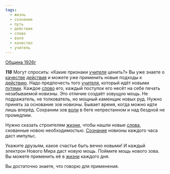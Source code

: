 ```yaml
---
tags:
  - жизнь
  - сознание
  - путь
  - действие
  - слово
  - воля
  - качество
  - учитель
---
```


[Община 1926г](https://127.0.0.1:4002/agni/1926)

___118___
Могут спросить: «Какие признаки [учителя](../../../tags/#учитель) ценить?» Вы уже знаете о [качестве](../../../tags/#качество) [действия](../../../tags/#действие) и можете уже применить новые подходы к [действию](../../../tags/#действие). Надо предпочесть того [учителя](../../../tags/#учитель), который идёт новыми [путями](../../../tags/#путь). Каждое [слово](../../../tags/#слово) его, каждый поступок его несёт на себе печать незабываемой новизны. Это отличие создаёт зовущую мощь. Не подражатель, не толкователь, но мощный каменщик новых руд. Нужно принять за основание зов новизны. Бывает время, когда можно идти лишь вперёд. Сохраним зов [воли](../../../tags/#воля) в беге непрестанном и над бездной не промедлим.   

Нужно сказать строителям [жизни](../../../tags/#жизнь), чтобы нашли новые [слова](../../../tags/#слово), скованные новою необходимостью. [Сознание](../../../tags/#сознание) новизны каждого часа даст импульс.   

Укажите друзьям, какое счастье быть вечно новыми! И каждый электрон Нового Мира даст новую мощь. Поймите мощь нового зова. Вы можете применить её в [жизни](../../../tags/#жизнь) каждого дня.   

Вы достаточно знаете, что говорю для применения.   

